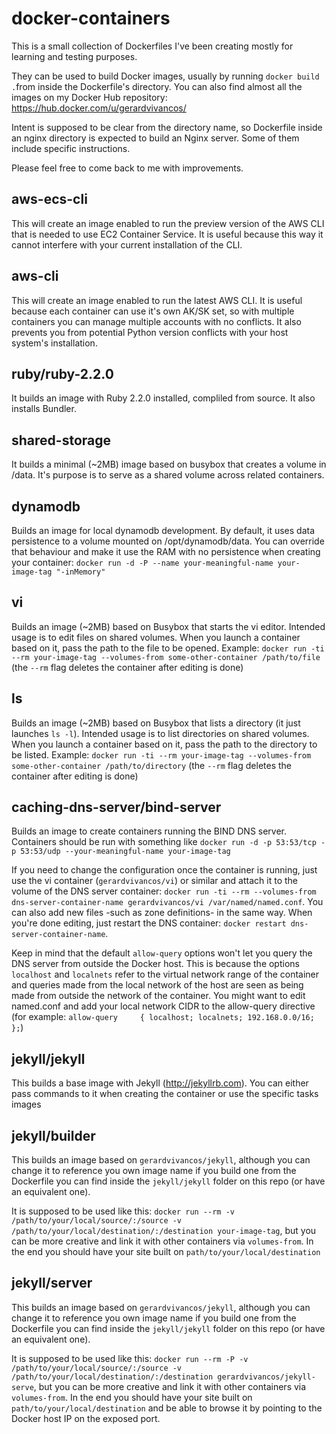 docker-containers
=================

This is a small collection of Dockerfiles I've been creating mostly for learning and testing purposes.

They can be used to build Docker images, usually by running `docker build .`from inside the Dockerfile's directory. You can also find almost all the images on my Docker Hub repository: https://hub.docker.com/u/gerardvivancos/

Intent is supposed to be clear from the directory name, so Dockerfile inside an nginx directory is expected to build an Nginx server. Some of them include specific instructions.

Please feel free to come back to me with improvements.

aws-ecs-cli
-----------
This will create an image enabled to run the preview version of the AWS CLI that is needed to use EC2 Container Service. It is useful because this way it cannot interfere with your current installation of the CLI.

aws-cli
-------
This will create an image enabled to run the latest AWS CLI. It is useful because each container can use it's own AK/SK set, so with multiple containers you can manage multiple accounts with no conflicts. It also prevents you from potential Python version conflicts with your host system's installation.

ruby/ruby-2.2.0
---------------
It builds an image with Ruby 2.2.0 installed, compliled from source. It also installs Bundler.

shared-storage
--------------
It builds a minimal (~2MB) image based on busybox that creates a volume in /data. It's purpose is to serve as a shared volume across related containers.

dynamodb
--------
Builds an image for local dynamodb development. By default, it uses data persistence to a volume mounted on /opt/dynamodb/data. You can override that behaviour and make it use the RAM with no persistence when creating your container: `docker run -d -P --name your-meaningful-name your-image-tag "-inMemory"`

vi
--
Builds an image (~2MB) based on Busybox that starts the vi editor. Intended usage is to edit files on shared volumes. When you launch a container based on it, pass the path to the file to be opened. Example: `docker run -ti --rm your-image-tag --volumes-from some-other-container /path/to/file` (the `--rm` flag deletes the container after editing is done)

ls
--
Builds an image (~2MB) based on Busybox that lists a directory (it just launches `ls -l`). Intended usage is to list directories on shared volumes. When you launch a container based on it, pass the path to the directory to be listed. Example: `docker run -ti --rm your-image-tag --volumes-from some-other-container /path/to/directory` (the `--rm` flag deletes the container after editing is done)

caching-dns-server/bind-server
------------------------------
Builds an image to create containers running the BIND DNS server. Containers should be run with something like `docker run -d -p 53:53/tcp -p 53:53/udp --your-meaningful-name your-image-tag`

If you need to change the configuration once the container is running, just use the vi container (`gerardvivancos/vi`) or similar and attach it to the volume of the DNS server container: `docker run -ti --rm --volumes-from dns-server-container-name gerardvivancos/vi /var/named/named.conf`. You can also add new files -such as zone definitions- in the same way. When you're done editing, just restart the DNS container: `docker restart dns-server-container-name`.

Keep in mind that the default `allow-query` options won't let you query the DNS server from outside the Docker host. This is because the options `localhost` and `localnets` refer to the virtual network range of the container and queries made from the local network of the host are seen as being made from outside the network of the container. You might want to edit named.conf and add your local network CIDR to the allow-query directive (for example: `allow-query     { localhost; localnets; 192.168.0.0/16; };`)

jekyll/jekyll
-------------
This builds a base image with Jekyll (<http://jekyllrb.com>). You can either pass commands to it when creating the container or use the specific tasks images

jekyll/builder
--------------
This builds an image based on `gerardvivancos/jekyll`, although you can change it to reference you own image name if you build one from the Dockerfile you can find inside the `jekyll/jekyll` folder on this repo (or have an equivalent one).

It is supposed to be used like this: `docker run --rm -v /path/to/your/local/source/:/source -v /path/to/your/local/destination/:/destination your-image-tag`, but you can be more creative and link it with other containers via `volumes-from`. In the end you should have your site built on `path/to/your/local/destination`

jekyll/server
-------------
This builds an image based on `gerardvivancos/jekyll`, although you can change it to reference you own image name if you build one from the Dockerfile you can find inside the `jekyll/jekyll` folder on this repo (or have an equivalent one).

It is supposed to be used like this: `docker run --rm -P -v /path/to/your/local/source/:/source -v /path/to/your/local/destination/:/destination gerardvivancos/jekyll-serve`, but you can be more creative and link it with other containers via `volumes-from`. In the end you should have your site built on `path/to/your/local/destination` and be able to browse it by pointing to the Docker host IP on the exposed port.
